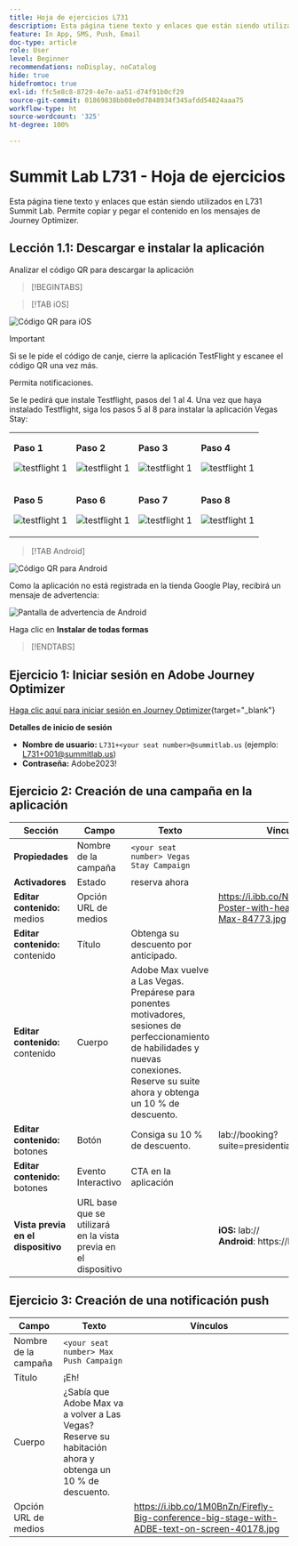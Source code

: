 ```yaml
---
title: Hoja de ejercicios L731
description: Esta página tiene texto y enlaces que están siendo utilizados en L731 Summit Lab.
feature: In App, SMS, Push, Email
doc-type: article
role: User
level: Beginner
recommendations: noDisplay, noCatalog
hide: true
hidefromtoc: true
exl-id: ffc5e8c8-8729-4e7e-aa51-d74f91b0cf29
source-git-commit: 01869838bb08e0d7848934f345afdd54824aaa75
workflow-type: ht
source-wordcount: '325'
ht-degree: 100%

---
```


# Summit Lab L731 - Hoja de ejercicios

Esta página tiene texto y enlaces que están siendo utilizados en L731 Summit Lab. Permite copiar y pegar el contenido en los mensajes de Journey Optimizer.

## Lección 1.1: Descargar e instalar la aplicación

Analizar el código QR para descargar la aplicación

>[!BEGINTABS]

>[!TAB iOS]

![Código QR para iOS](/help/assets/lab731-ios-qr-code.png)

>[!IMPORTANT]
>
>Si se le pide el código de canje, cierre la aplicación TestFlight y escanee el código QR una vez más.
>
>Permita notificaciones.
>

Se le pedirá que instale Testflight, pasos del 1 al 4. Una vez que haya instalado Testflight, siga los pasos 5 al 8 para instalar la aplicación Vegas Stay:

<table>
<tr>
</tr>
<tr>
<td>
 <div>
      <p>
      <b>Paso 1 </b>
      <p>
      <a>
        <img alt="testflight 1" src="../assets/l731-ios-install/ios-install-1.png"/>
      </a>
      </div>
  </td>
  <td>
 <div>
      <p>
      <b>Paso 2 </b>
      <p>
      <a>
        <img alt="testflight 1" src="../assets/l731-ios-install/ios-install-2.PNG"/>
      </a>
      </div>
  </td>
  <td>
 <div>
      <p>
      <b>Paso 3 </b>
      <p>
      <a>
        <img alt="testflight 1" src="../assets/l731-ios-install/ios-install-3.PNG"/>
      </a>
      </div>
  </td>
  <td>
 <div>
      <p>
      <b>Paso 4 </b>
      <p>
      <a>
        <img alt="testflight 1" src="../assets/l731-ios-install/ios-install-4.PNG"/>
      </a>
      </div>
  </td>
  </tr>
  <tr>
<td>
 <div>
      <p>
      <b>Paso 5 </b>
      <p>
      <a>
        <img alt="testflight 1" src="../assets/l731-ios-install/ios-install-5.PNG"/>
      </a>
      </div>
  </td>
  <td>
 <div>
      <p>
      <a>
      <b>Paso 6 </b>
      <p>
        <img alt="testflight 1" src="../assets/l731-ios-install/ios-install-6.PNG"/>
      </a>
      </div>
  </td>
  <td>
 <div>
      <p>
      <a>
      <b>Paso 7 </b>
      <p>
        <img alt="testflight 1" src="../assets/l731-ios-install/ios-install-7.PNG"/>
      </a>
      </div>
  </td>
  <td>
 <div>
      <p>
      <a>
      <b>Paso 8 </b>
      <p>
        <img alt="testflight 1" src="../assets/l731-ios-install/ios-install-8.PNG"/>
      </a>
      </div>
  </td>
  </tr>
</table>

>[!TAB Android]

![Código QR para Android](/help/assets/lab731-android-qr-code.png)

Como la aplicación no está registrada en la tienda Google Play, recibirá un mensaje de advertencia:

![Pantalla de advertencia de Android](/help/assets/lab731-install-android.png)

Haga clic en **Instalar de todas formas**

>[!ENDTABS]

## Ejercicio 1: Iniciar sesión en Adobe Journey Optimizer

[Haga clic aquí para iniciar sesión en Journey Optimizer](https://experience.adobe.com/#/@techmarketingdemos/sname:summit-2023-ajo-lab/journey-optimizer/home){target="_blank"}

**Detalles de inicio de sesión**

* **Nombre de usuario:** `L731+<your seat number>@summitlab.us` (ejemplo: L731+001@summitlab.us)
* **Contraseña:** Adobe2023!


## Ejercicio 2: Creación de una campaña en la aplicación

| Sección | Campo | Texto | Vínculos |
|----|----|----|----|
| **Propiedades** | Nombre de la campaña | `<your seat number> Vegas Stay Campaign` |  |
| **Activadores** | Estado | reserva ahora |  |
| **Editar contenido:** medios | Opción URL de medios |  | https://i.ibb.co/NstLhjW/Firefly-Poster-with-heading-Adobe-Max-84773.jpg |
| **Editar contenido:** contenido | Título | Obtenga su descuento por anticipado. |  |
| **Editar contenido:** contenido | Cuerpo | Adobe Max vuelve a Las Vegas. Prepárese para ponentes motivadores, sesiones de perfeccionamiento de habilidades y nuevas conexiones. Reserve su suite ahora y obtenga un 10 % de descuento. |  |
| **Editar contenido:** botones | Botón | Consiga su 10 % de descuento. | lab://booking?suite=presidential&amp;discount=10 |
| **Editar contenido:** botones | Evento Interactivo | CTA en la aplicación |  |
| **Vista previa en el dispositivo** | URL base que se utilizará en la vista previa en el dispositivo |  | **iOS:** lab:// <br>**Android**: https://lab |

## Ejercicio 3: Creación de una notificación push

| Campo | Texto | Vínculos |
|----|----|----|
| Nombre de la campaña | `<your seat number> Max Push Campaign` |  |
| Título | ¡Eh! |  |
| Cuerpo | ¿Sabía que Adobe Max va a volver a Las Vegas? Reserve su habitación ahora y obtenga un 10 % de descuento. |  |
| Opción URL de medios |  | https://i.ibb.co/1M0BnZn/Firefly-Big-conference-big-stage-with-ADBE-text-on-screen-40178.jpg |
